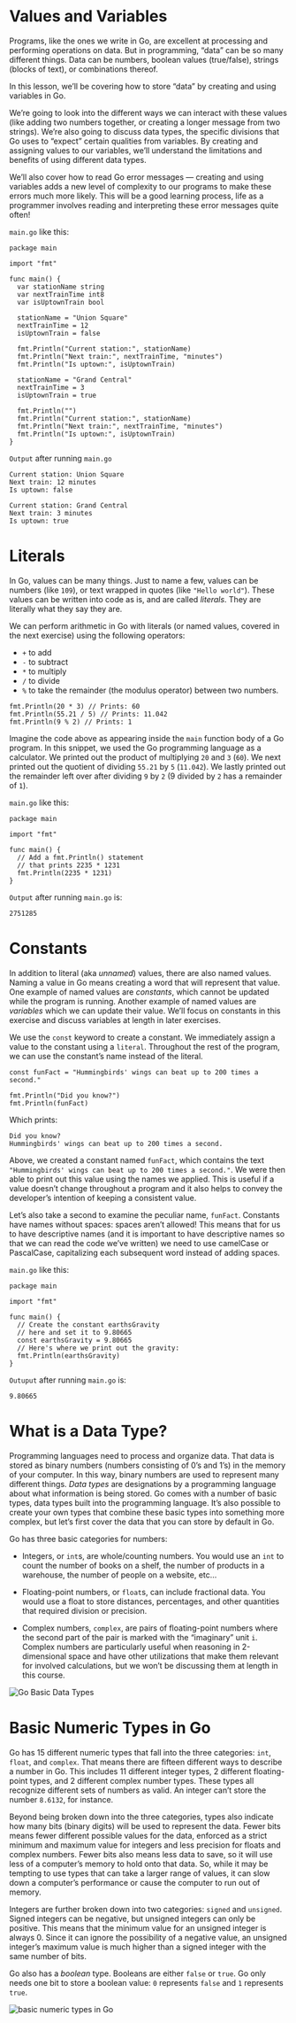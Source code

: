 # Values and Variables
Programs, like the ones we write in Go, are excellent at processing and performing operations on data. But in programming, “data” can be so many different things. Data can be numbers, boolean values (true/false), strings (blocks of text), or combinations thereof.

In this lesson, we’ll be covering how to store “data” by creating and using variables in Go.

We’re going to look into the different ways we can interact with these values (like adding two numbers together, or creating a longer message from two strings). We’re also going to discuss data types, the specific divisions that Go uses to “expect” certain qualities from variables. By creating and assigning values to our variables, we’ll understand the limitations and benefits of using different data types.

We’ll also cover how to read Go error messages — creating and using variables adds a new level of complexity to our programs to make these errors much more likely. This will be a good learning process, life as a programmer involves reading and interpreting these error messages quite often!


`main.go` like this: 

```
package main

import "fmt"

func main() {
  var stationName string
  var nextTrainTime int8
  var isUptownTrain bool
  
  stationName = "Union Square"
  nextTrainTime = 12
  isUptownTrain = false
  
  fmt.Println("Current station:", stationName)
  fmt.Println("Next train:", nextTrainTime, "minutes")
  fmt.Println("Is uptown:", isUptownTrain)
  
  stationName = "Grand Central"
  nextTrainTime = 3
  isUptownTrain = true
  
  fmt.Println("")
  fmt.Println("Current station:", stationName)
  fmt.Println("Next train:", nextTrainTime, "minutes")
  fmt.Println("Is uptown:", isUptownTrain)
}
```

`Output` after running `main.go`

```
Current station: Union Square
Next train: 12 minutes
Is uptown: false

Current station: Grand Central
Next train: 3 minutes
Is uptown: true
```


# Literals
In Go, values can be many things. Just to name a few, values can be numbers (like `109`), or text wrapped in quotes (like `"Hello world"`). These values can be written into code as is, and are called *literals*. They are literally what they say they are.

We can perform arithmetic in Go with literals (or named values, covered in the next exercise) using the following operators:

- `+` to add
- `-` to subtract
- `*` to multiply
- `/` to divide
- `%` to take the remainder (the modulus operator) between two numbers.

```
fmt.Println(20 * 3) // Prints: 60
fmt.Println(55.21 / 5) // Prints: 11.042
fmt.Println(9 % 2) // Prints: 1
```

Imagine the code above as appearing inside the `main` function body of a Go program. In this snippet, we used the Go programming language as a calculator. We printed out the product of multiplying `20` and `3` (`60`). We next printed out the quotient of dividing `55.21` by `5` (`11.042`). We lastly printed out the remainder left over after dividing `9` by `2` (9 divided by `2` has a remainder of `1`).

`main.go` like this:

```
package main

import "fmt"

func main() {
  // Add a fmt.Println() statement
  // that prints 2235 * 1231
  fmt.Println(2235 * 1231)
}
```

`Output` after running `main.go` is: 

```
2751285
```


# Constants
In addition to literal (aka *unnamed*) values, there are also named values. Naming a value in Go means creating a word that will represent that value. One example of named values are *constants*, which cannot be updated while the program is running. Another example of named values are *variables* which we can update their value. We’ll focus on constants in this exercise and discuss variables at length in later exercises.

We use the `const` keyword to create a constant. We immediately assign a value to the constant using a `literal`. Throughout the rest of the program, we can use the constant’s name instead of the literal.

```
const funFact = "Hummingbirds' wings can beat up to 200 times a second."
 
fmt.Println("Did you know?")
fmt.Println(funFact)
```

Which prints:

```
Did you know? 
Hummingbirds' wings can beat up to 200 times a second.
```

Above, we created a constant named `funFact`, which contains the text `"Hummingbirds' wings can beat up to 200 times a second."`. We were then able to print out this value using the names we applied. This is useful if a value doesn’t change throughout a program and it also helps to convey the developer’s intention of keeping a consistent value.

Let’s also take a second to examine the peculiar name, `funFact`. Constants have names without spaces: spaces aren’t allowed! This means that for us to have descriptive names (and it is important to have descriptive names so that we can read the code we’ve written) we need to use camelCase or PascalCase, capitalizing each subsequent word instead of adding spaces.

`main.go` like this:

```
package main

import "fmt"

func main() {
  // Create the constant earthsGravity
  // here and set it to 9.80665
  const earthsGravity = 9.80665
  // Here's where we print out the gravity:
  fmt.Println(earthsGravity)
}
```

`Outuput` after running `main.go` is:

```
9.80665
```



# What is a Data Type?
Programming languages need to process and organize data. That data is stored as binary numbers (numbers consisting of 0’s and 1’s) in the memory of your computer. In this way, binary numbers are used to represent many different things. *Data types* are designations by a programming language about what information is being stored. Go comes with a number of basic types, data types built into the programming language. It’s also possible to create your own types that combine these basic types into something more complex, but let’s first cover the data that you can store by default in Go.

Go has three basic categories for numbers:

- Integers, or `int`s, are whole/counting numbers. You would use an `int` to count the number of books on a shelf, the number of products in a warehouse, the number of people on a website, etc…

- Floating-point numbers, or `float`s, can include fractional data. You would use a float to store distances, percentages, and other quantities that required division or precision.

- Complex numbers, `complex`, are pairs of floating-point numbers where the second part of the pair is marked with the “imaginary” unit `i`. Complex numbers are particularly useful when reasoning in 2-dimensional space and have other utilizations that make them relevant for involved calculations, but we won’t be discussing them at length in this course.

![Go Basic Data Types](../assets/basic%20datatypes%20go.jpg)


# Basic Numeric Types in Go
Go has 15 different numeric types that fall into the three categories: `int`, `float`, and `complex`. That means there are fifteen different ways to describe a number in Go. This includes 11 different integer types, 2 different floating-point types, and 2 different complex number types. These types all recognize different sets of numbers as valid. An integer can’t store the number `8.6132`, for instance.

Beyond being broken down into the three categories, types also indicate how many bits (binary digits) will be used to represent the data. Fewer bits means fewer different possible values for the data, enforced as a strict minimum and maximum value for integers and less precision for floats and complex numbers. Fewer bits also means less data to save, so it will use less of a computer’s memory to hold onto that data. So, while it may be tempting to use types that can take a larger range of values, it can slow down a computer’s performance or cause the computer to run out of memory.

Integers are further broken down into two categories: `signed` and `unsigned`. Signed integers can be negative, but unsigned integers can only be positive. This means that the minimum value for an unsigned integer is always 0. Since it can ignore the possibility of a negative value, an unsigned integer’s maximum value is much higher than a signed integer with the same number of bits.

Go also has a *boolean* type. Booleans are either `false` or `true`. Go only needs one bit to store a boolean value: `0` represents `false` and `1` represents `true`.

![basic numeric types in Go](../assets/basic%20numeric%20types.jpg)

